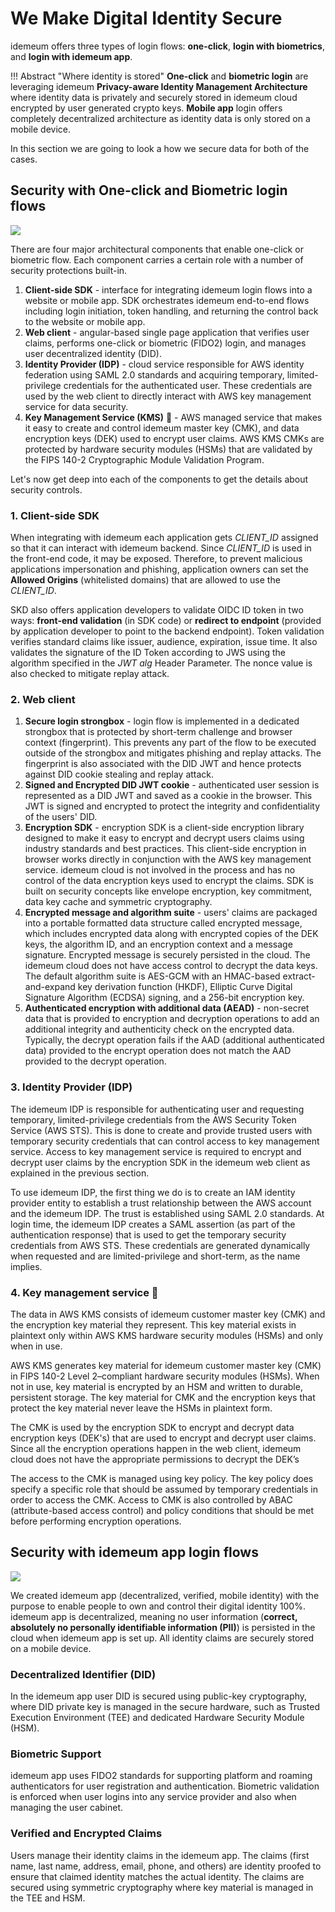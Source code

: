 # We Make Digital Identity Secure

idemeum offers three types of login flows: **one-click**, **login with biometrics**, and **login with idemeum app**.

!!! Abstract "Where identity is stored"
	**One-click** and **biometric login** are leveraging idemeum **Privacy-aware Identity Management Architecture** where identity data is privately and securely stored in idemeum cloud encrypted by user generated crypto keys. **Mobile app** login offers completely decentralized architecture as identity data is only stored on a mobile device. 

In this section we are going to look a how we secure data for both of the cases. 

## Security with One-click and Biometric login flows

![](/assets/security/architecture1.png)

There are four major architectural components that enable one-click or biometric flow. Each component carries a certain role with a number of security protections built-in. 

1. **Client-side SDK** - interface for integrating idemeum login flows into a website or mobile app. SDK orchestrates idemeum end-to-end flows including login initiation, token handling, and returning the control back to the website or mobile app.
2. **Web client** - angular-based single page application that verifies user claims, performs one-click or biometric (FIDO2) login, and manages user decentralized identity (DID). 
3. **Identity Provider (IDP)** - cloud service responsible for AWS identity federation using SAML 2.0 standards and acquiring temporary, limited-privilege credentials for the authenticated user. These credentials are used by the web client to directly interact with AWS key management service for data security.
4. **Key Management Service (KMS)** 🔑 - AWS managed service that makes it easy to create and control idemeum master key (CMK), and data encryption keys (DEK) used to encrypt user claims. AWS KMS CMKs are protected by hardware security modules (HSMs) that are validated by the FIPS 140-2 Cryptographic Module Validation Program.

Let's now get deep into each of the components to get the details about security controls.

### 1. Client-side SDK

When integrating with idemeum each application gets *CLIENT_ID* assigned so that it can interact with idemeum backend. Since *CLIENT_ID* is used in the front-end code, it may be exposed. Therefore, to prevent malicious applications impersonation and phishing, application owners can set the **Allowed Origins** (whitelisted domains) that are allowed to use the *CLIENT_ID*.

SKD also offers application developers to validate OIDC ID token in two ways: **front-end validation** (in SDK code) or **redirect to endpoint** (provided by application developer to point to the backend endpoint). Token validation verifies standard claims like issuer, audience, expiration, issue time. It also validates the signature of the ID Token according to JWS using the algorithm specified in the *JWT alg* Header Parameter. The nonce value is also checked to mitigate replay attack.

### 2. Web client

1. **Secure login strongbox** - login flow is implemented in a dedicated strongbox that is protected by short-term challenge and browser context (fingerprint). This prevents any part of the flow to be executed outside of the strongbox and mitigates phishing and replay attacks. The fingerprint is also associated with the DID JWT and hence protects against DID cookie stealing and replay attack.
2. **Signed and Encrypted DID JWT cookie** - authenticated user session is represented as a DID JWT and saved as a cookie in the browser. This JWT is signed and encrypted to protect the integrity and confidentiality of the users' DID.
3. **Encryption SDK** - encryption SDK is a client-side encryption library designed to make it easy to encrypt and decrypt users claims using industry standards and best practices. This client-side encryption in browser works directly in conjunction with the AWS key management service. idemeum cloud is not involved in the process and has no control of the data encryption keys used to encrypt the claims. SDK is built on security concepts like envelope encryption, key commitment, data key cache and symmetric cryptography.
4. **Encrypted message and algorithm suite** - users' claims are packaged into a portable formatted data structure called encrypted message, which includes encrypted data along with encrypted copies of the DEK keys, the algorithm ID, and an encryption context and a message signature. Encrypted message is securely persisted in the cloud. The idemeum cloud does not have access control to decrypt the data keys. The default algorithm suite is AES-GCM with an HMAC-based extract-and-expand key derivation function (HKDF), Elliptic Curve Digital Signature Algorithm (ECDSA) signing, and a 256-bit encryption key. 
5. **Authenticated encryption with additional data (AEAD)** - non-secret data that is provided to encryption and decryption operations to add an additional integrity and authenticity check on the encrypted data. Typically, the decrypt operation fails if the AAD (additional authenticated data) provided to the encrypt operation does not match the AAD provided to the decrypt operation.

### 3. Identity Provider (IDP)

The idemeum IDP is responsible for authenticating user and requesting temporary, limited-privilege credentials from the AWS Security Token Service (AWS STS). This is done to create and provide trusted users with temporary security credentials that can control access to key management service. Access to key management service is required to encrypt and decrypt user claims by the encryption SDK in the idemeum web client as explained in the previous section. 

To use idemeum IDP, the first thing we do is to create an IAM identity provider entity to establish a trust relationship between the AWS account and the idemeum IDP.  The trust is established using SAML 2.0 standards. At login time, the idemeum IDP creates a SAML assertion (as part of the authentication response) that is used to get the temporary security credentials from AWS STS. These credentials are generated dynamically when requested and are limited-privilege and short-term, as the name implies. 

### 4. Key management service 🔑 

The data in AWS KMS consists of idemeum customer master key (CMK) and the encryption key material they represent. This key material exists in plaintext only within AWS KMS hardware security modules (HSMs) and only when in use.

AWS KMS generates key material for idemeum customer master key (CMK) in FIPS 140-2 Level 2–compliant hardware security modules (HSMs). When not in use, key material is encrypted by an HSM and written to durable, persistent storage. The key material for CMK and the encryption keys that protect the key material never leave the HSMs in plaintext form.

The CMK is used by the encryption SDK to encrypt and decrypt data encryption keys (DEK's) that are used to encrypt and decrypt user claims. Since all the encryption operations happen in the web client, idemeum cloud does not have the appropriate permissions to decrypt the DEK’s

The access to the CMK is managed using key policy. The key policy does specify a specific role that should be assumed by temporary credentials in order to access the CMK. Access to CMK is also controlled by ABAC (attribute-based access control) and policy conditions that should be met before performing encryption operations. 

## Security with idemeum app login flows

![](/assets/security/architecture2.png)

We created idemeum app (decentralized, verified, mobile identity) with the purpose to enable people to own and control their digital identity 100%. idemeum app is decentralized, meaning no user information (**correct, absolutely no personally identifiable information (PII)**) is persisted in the cloud when idemeum app is set up. All identity claims are securely stored on a mobile device. 

### Decentralized Identifier (DID) 

In the idemeum app user DID is secured using public-key cryptography, where DID private key is managed in the secure hardware, such as Trusted Execution Environment (TEE) and dedicated Hardware Security Module (HSM). 

### Biometric Support

idemeum app uses FIDO2 standards for supporting platform and roaming authenticators for user registration and authentication. Biometric validation is enforced when user logins into any service provider and also when managing the user cabinet.

### Verified and Encrypted Claims 

Users manage their identity claims in the idemeum app. The claims (first name, last name, address, email, phone, and others) are identity proofed to ensure that claimed identity matches the actual identity. The claims are secured using symmetric cryptography where key material is managed in the TEE and HSM.



